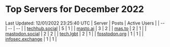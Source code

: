 # Top Servers for December 2022
Last Updated: 12/01/2022 23:25:40 UTC
| Server | Posts | Active Users |
| -- | -- | -- |
| [techhub.social](https://techhub.social/tags/PowerShell) | 5 | 1 |
| [masto.ai](https://masto.ai/tags/PowerShell) | 3 | 2 |
| [mas.to](https://mas.to/tags/PowerShell) | 2 | 1 |
| [mastodon.social](https://mastodon.social/tags/PowerShell) | 2 | 2 |
| [tech.lgbt](https://tech.lgbt/tags/PowerShell) | 2 | 1 |
| [fosstodon.org](https://fosstodon.org/tags/PowerShell) | 1 | 1 |
| [infosec.exchange](https://infosec.exchange/tags/PowerShell) | 1 | 1 |

